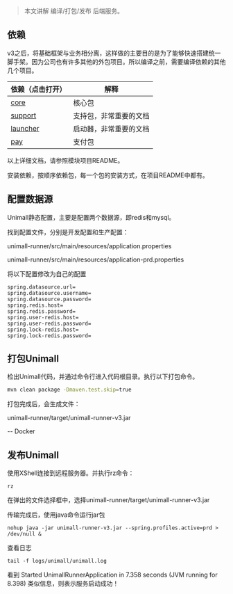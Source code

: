 > 本文讲解 编译/打包/发布 后端服务。



## 依赖

v3之后，将基础框架与业务相分离，这样做的主要目的是为了能够快速搭建统一脚手架。因为公司也有许多其他的外包项目。所以编译之前，需要编译依赖的其他几个项目。

| 依赖（点击打开）                 | 解释                   |
| -------------------------------- | ---------------------- |
| [core](../dobbinfw-core)         | 核心包                 |
| [support](../dobbinfw-support)   | 支持包，非常重要的文档 |
| [launcher](../dobbinfw-launcher) | 启动器，非常重要的文档 |
| [pay](../matrix-pay) | 支付包 |

以上详细文档，请参照模块项目README。

安装依赖，按顺序依赖包，每一个包的安装方式，在项目README中都有。



## 配置数据源

Unimall静态配置，主要是配置两个数据源，即redis和mysql。

找到配置文件，分别是开发配置和生产配置：

unimall-runner/src/main/resources/application.properties

unimall-runner/src/main/resources/application-prd.properties

将以下配置修改为自己的配置

```
spring.datasource.url=
spring.datasource.username=
spring.datasource.password=
spring.redis.host=
spring.redis.password=
spring.user-redis.host=
spring.user-redis.password=
spring.lock-redis.host=
spring.lock-redis.password=
```



## 打包Unimall

检出Unimall代码，并通过命令行进入代码根目录。执行以下打包命令。

```bash
mvn clean package -Dmaven.test.skip=true
```

打包完成后，会生成文件：

unimall-runner/target/unimall-runner-v3.jar



-- Docker



## 发布Unimall

使用XShell连接到远程服务器。并执行rz命令：

```
rz
```

在弹出的文件选择框中，选择unimall-runner/target/unimall-runner-v3.jar

传输完成后，使用java命令运行jar包

```
nohup java -jar unimall-runner-v3.jar --spring.profiles.active=prd > /dev/null &
```

查看日志

```
tail -f logs/unimall/unimall.log
```

看到 Started UnimallRunnerApplication in 7.358 seconds (JVM running for 8.398) 类似信息，则表示服务启动成功！